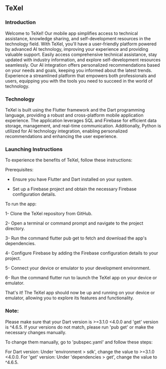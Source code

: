 ##  TeXel
### Introduction

Welcome to TeXel! Our mobile app simplifies access to technical assistance, knowledge sharing, and self-development resources in the technology field. With TeXel, you'll have a user-friendly platform powered by advanced AI technology, improving your experience and providing valuable support. Easily access comprehensive technical assistance, stay updated with industry information, and explore self-development resources seamlessly. Our AI integration offers personalized recommendations based on your needs and goals, keeping you informed about the latest trends. Experience a streamlined platform that empowers both professionals and users, equipping you with the tools you need to succeed in the world of technology.

### Technology

TeXel is built using the Flutter framework and the Dart programming language, providing a robust and cross-platform mobile application experience. The application leverages SQL and Firebase for efficient data storage, management, and real-time communication. Additionally, Python is utilized for AI technology integration, enabling personalized recommendations and enhancing the user experience.

### Launching Instructions

To experience the benefits of TeXel, follow these instructions:

Prerequisites:

- Ensure you have Flutter and Dart installed on your system.
  
- Set up a Firebase project and obtain the necessary Firebase configuration details.


To run the app:


1- Clone the TeXel repository from GitHub.

2- Open a terminal or command prompt and navigate to the project directory.

3- Run the command flutter pub get to fetch and download the app's dependencies.

4- Configure Firebase by adding the Firebase configuration details to your project.

5- Connect your device or emulator to your development environment.

6- Run the command flutter run to launch the TeXel app on your device or emulator.


That's it! The TeXel app should now be up and running on your device or emulator, allowing you to explore its features and functionality.

### Note: 

Please make sure that your Dart version is >=3.1.0 <4.0.0 and 'get' version is ^4.6.5. If your versions do not match, please run 'pub get' or make the necessary changes manually.

To change them manually, go to 'pubspec.yaml' and follow these steps:

For Dart version: Under 'environment > sdk', change the value to >=3.1.0 <4.0.0.
For 'get' version: Under 'dependencies > get', change the value to ^4.6.5.

